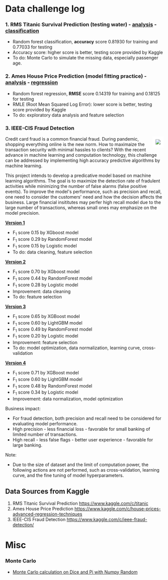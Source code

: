 # Data challenge log
### 1. RMS Titanic Survival Prediction (testing water) - [analysis](https://github.com/er1czz/kaggle/blob/master/Titanic_analysis.ipynb) - [classification](https://github.com/er1czz/kaggle/blob/master/Titanic_classifier.ipynb)
- Random forest classification, **accuracy** score 0.81930 for training and 0.77033 for testing
- Accuracy score: higher score is better, testing score provided by Kaggle
- To do: Monte Carlo to simulate the missing data, especially passenger age.
### 2. Ames House Price Prediction (model fitting practice) - [analysis](https://github.com/er1czz/kaggle/blob/master/House_prices_analysis.ipynb) - [regression](https://github.com/er1czz/kaggle/blob/master/House_prices_regression.ipynb)
- Random forest regression, **RMSE** score 0.14319 for training and 0.18125 for testing 
- RMLE (Root Mean Squared Log Error): lower score is better, testing score provided by Kaggle
- To do: exploratory data analysis and feature selection
### 3. IEEE-CIS Fraud Detection
<img src="https://github.com/er1czz/kaggle/blob/master/unsplash_transaction.JPG?raw=true" align = "right" style = "border:10px solid white">  

Credit card fraud is a common financial fraud. During pandemic, shopping everything online is the new norm. How to maximaize the transaction security with minimal hassles to clients? With the recent advance in machine learning and computation technology, this challenge can be addressed by implementing high accuracy predictive algorithms by machine learning.       

This project intends to develop a predicative model based on machine learning algorithms. The goal is to maximize the detection rate of fradulent activities while minimizing the number of false alarms (false positive events). To improve the model's performance, such as precision and recall, one need to consider the customers' need and how the decision affects the business. Large financial insititutes may perfer high recall model due to the large number of transactions, whereas small ones may emphasize on the model precision.

[<b>Version 1</b>](https://github.com/er1czz/kaggle/blob/master/Fraud_Detection_fullset.ipynb)   
- F<sub>1</sub> score 0.15 by XGboost model 
- F<sub>1</sub> score 0.29 by RandomForest model 
- F<sub>1</sub> score 0.15 by Logistic model 
- To do: data cleaning, feature selection 

[<b>Version 2</b>](https://github.com/er1czz/kaggle/blob/master/Fraud_Detection_fullset_2.ipynb)
- F<sub>1</sub> score 0.70 by XGboost model 
- F<sub>1</sub> score 0.44 by RandomForest model 
- F<sub>1</sub> score 0.28 by Logistic model 
- Improvement: data cleaning
- To do: feature selection

[<b>Version 3</b>](https://github.com/er1czz/kaggle/blob/master/Fraud_Detection_fullset_3.ipynb)   
- F<sub>1</sub> score 0.65 by XGBoost model
- F<sub>1</sub> score 0.60 by LightGBM model
- F<sub>1</sub> score 0.49 by RandomForest model 
- F<sub>1</sub> score 0.20 by Logistic model 
- Improvement: feature selection
- To do: model optimization, data normalization, learning curve, cross-validation

[<b> Version 4</b>](https://github.com/er1czz/kaggle/blob/master/Fraud_Detection_fullset_4.ipynb)
- F<sub>1</sub> score 0.71 by XGBoost model
- F<sub>1</sub> score 0.60 by LightGBM model
- F<sub>1</sub> score 0.48 by RandomForest model 
- F<sub>1</sub> score 0.34 by Logistic model 
- Improvement: data normalization, model optimization

Business impact: 
- For fraud detection, both precision and recall need to be considered for evaluating model performance.
- High precision - less financial loss - favorable for small banking of limited number of transactions.
- High recall - less false flags - better user experience - favorable for large banking.

Note: 
- Due to the size of dataset and the limit of computation power, the following actions are not performed, such as cross-validation, learning curve, and the fine tuning of model hyperparameters.

## Data Sources from Kaggle  
1. RMS Titanic Survival Prediction  https://www.kaggle.com/c/titanic  
2. Ames House Price Prediction https://www.kaggle.com/c/house-prices-advanced-regression-techniques  
3. IEEE-CIS Fraud Detection https://www.kaggle.com/c/ieee-fraud-detection/  

# Misc
### Monte Carlo
- [Monte Carlo calculation on Dice and Pi with Numpy Random](https://github.com/er1czz/kaggle/blob/master/Monte%20Carlo's%20Dice%20and%20Pi.ipynb)

